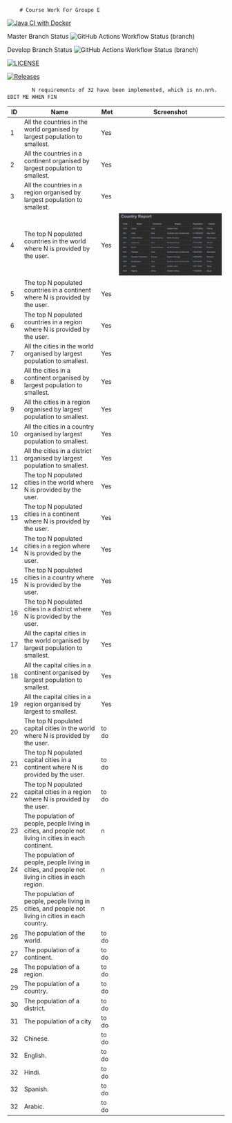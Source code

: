         # Course Work For Groupe E

[![Java CI with Docker](https://github.com/Neut-40646470/CourseWork-GroupE/actions/workflows/main.yml/badge.svg)](https://github.com/Neut-40646470/CourseWork-GroupE/actions/workflows/main.yml)

Master Branch Status ![GitHub Actions Workflow Status (branch)](https://img.shields.io/github/actions/workflow/status/Neut-40646470/CourseWork-GroupE/main.yml?branch=master)

Develop Branch Status ![GitHub Actions Workflow Status (branch)](https://img.shields.io/github/actions/workflow/status/Neut-40646470/CourseWork-GroupE/main.yml?branch=develop)

[![LICENSE](https://img.shields.io/github/license/Neut-40646470/CourseWork-GroupE.svg?style=flat-square)](https://github.com/Neut-40646470/CourseWork-GroupE/blob/master/LICENSE)

[![Releases](https://img.shields.io/github/release/Neut-40646470/CourseWork-GroupE/all.svg?style=flat-square)](https://github.com/Neut-40646470/CourseWork-GroupE/releases)

    
            N requirements of 32 have been implemented, which is nn.nn%.    EDIT ME WHEN FIN 

| ID | Name                                                                                                  | Met        | Screenshot                                                        |
|----|-------------------------------------------------------------------------------------------------------|------------|-------------------------------------------------------------------|
| 1  | All the countries in the world organised by largest population to smallest.                           | Yes        |                                                                   |
| 2  | All the countries in a continent organised by largest population to smallest.                         | Yes        |                                                                   |
| 3  | All the countries in a region organised by largest population to smallest.                            | Yes        |                                                                   |
| 4  | The top N populated countries in the world where N is provided by the user.                           | Yes        | ![Top_N_Country_World.png](screenshots%2FTop_N_Country_World.png) | 
| 5  | The top N populated countries in a continent where N is provided by the user.                         | Yes        |                                                                   | 
| 6  | The top N populated countries in a region where N is provided by the user.                            | Yes        |                                                                   | 
| 7  | All the cities in the world organised by largest population to smallest.                              | Yes        |                                                                   | 
| 8  | All the cities in a continent organised by largest population to smallest.                            | Yes        |                                                                   | 
| 9  | All the cities in a region organised by largest population to smallest.                               | Yes        |                                                                   |
| 10 | All the cities in a country organised by largest population to smallest.                              | Yes        |                                                                   |
| 11 | All the cities in a district organised by largest population to smallest.                             | Yes        |                                                                   |
| 12 | The top N populated cities in the world where N is provided by the user.                              | Yes        |                                                                   |
| 13 | The top N populated cities in a continent where N is provided by the user.                            | Yes        |                                                                   |
| 14 | The top N populated cities in a region where N is provided by the user.                               | Yes        |                                                                   |
| 15 | The top N populated cities in a country where N is provided by the user.                              | Yes        |                                                                   |
| 16 | The top N populated cities in a district where N is provided by the user.                             | Yes        |                                                                   |
| 17 | All the capital cities in the world organised by largest population to smallest.                      | Yes        |                                                                   |
| 18 | All the capital cities in a continent organised by largest population to smallest.                    | Yes        |                                                                   |
| 19 | All the capital cities in a region organised by largest to smallest.                                  | Yes        |                                                                   |
| 20 | The top N populated capital cities in the world where N is provided by the user.                      | to do      |                                                                   |
| 21 | The top N populated capital cities in a continent where N is provided by the user.                    | to do      |                                                                   |
| 22 | The top N populated capital cities in a region where N is provided by the user.                       | to do      |                                                                   |
| 23 | The population of people, people living in cities, and people not living in cities in each continent. | n          |                                                                   |
| 24 | The population of people, people living in cities, and people not living in cities in each region.    | n          |                                                                   |
| 25 | The population of people, people living in cities, and people not living in cities in each country.   | n          |                                                                   |
| 26 | The population of the world.                                                                          | to do      |                                                                   |
| 27 | The population of a continent.                                                                        | to do      |                                                                   |
| 28 | The population of a region.                                                                           | to do      |                                                                   |
| 29 | The population of a country.                                                                          | to do      |                                                                   |                                                                        
| 30 | The population of a district.                                                                         | to do      |                                                                   |                                                                      
| 31 | The population of a city                                                                              | to do      |                                                                   |
| 32 | Chinese.                                                                                              | to do      |                                                                   |
| 32 | English.                                                                                              | to do      |                                                                   |
| 32 | Hindi.                                                                                                | to do      |                                                                   |
| 32 | Spanish.                                                                                              | to do      |                                                                   |
| 32 | Arabic.                                                                                               | to do      |                                                                   |
                                                                                                

    
    
   
